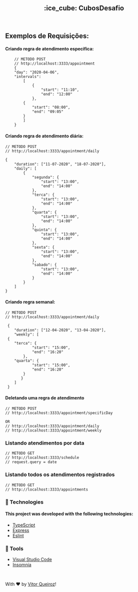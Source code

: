 

 <h2 align="center">:ice_cube: CubosDesafio</h2>
 
</br>

## Exemplos de Requisições:

#### Criando regra de atendimento especifica:
        // METODO POST
        // http://localhost:3333/appointment
        {
        "day": "2020-04-06",
        "intervals": 
            [
                {
                    "start": "11:10",
                    "end": "12:00"
                },
            {
                "start": "08:00",
                "end": "09:05"
            }
            ]
        }
        
#### Criando regra de atendimento diária:
    // METODO POST
    // http://localhost:3333/appointment/daily
    
    {
        "duration": ["11-07-2020", "18-07-2020"],
        "daily": [
            {
                "segunda": {
                    "start": "13:00",
                    "end": "14:00"
                },
                "terca": {
                    "start": "13:00",
                    "end": "14:00"
                },
                "quarta": {
                    "start": "13:00",
                    "end": "14:00"
                },
                "quinta": {
                    "start": "13:00",
                    "end": "14:00"
                },
                "sexta": {
                    "start": "13:00",
                    "end": "14:00"
                },
                "sabado": {
                    "start": "13:00",
                    "end": "14:00"
                }
            }
        ]
    }
    
#### Criando regra semanal:
    // METODO POST
    // http://localhost:3333/appointment/daily

	 {
        "duration": ["12-04-2020", "13-04-2020"],
        "weekly": [
     {
        "terca": {
                "start": "15:00",
                "end": "16:20"
            },
        "quarta": {
                "start": "15:00",
                "end": "16:20"
            }
           }
        ]
     }	
    
#### Deletando uma regra de atendimento
    // METODO POST
    // http://localhost:3333/appointment/specificDay
    
    OR
    // http://localhost:3333/appointment/daily
    // http://localhost:3333/appointment/weekly
    
### Listando atendimentos por data
    // METODO GET
    // http://localhost:3333/schedule
    // request.query = date

### Listando todos os atendimentos registrados
    // METODO GET
    // http://localhost:3333/appointments
    

    
### :rocket: Technologies

#### This project was developed with the following technologies:

- [TypeScript](https://github.com/Microsoft/TypeScript)
- [Express](https://github.com/expressjs/express)
- [Eslint](https://github.com/eslint/eslint)

### :hammer: Tools
- [Visual Studio Code](https://code.visualstudio.com)
- [Insomnia](https://insomnia.rest)
</br>


With ♥ by [Vitor Queiroz](https://www.linkedin.com/in/vitor-queiroz-4b32131a3/)!
